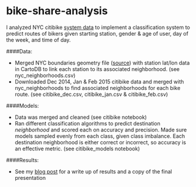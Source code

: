 # bike-share-analysis

I analyzed NYC citibike <a href="http://www.citibikenyc.com/system-data" target="_blank">system data</a> to implement a classification system to predict routes of bikers given starting station, gender & age of user, day of the week, and time of day.


####Data:
- Merged NYC boundaries geometry file (<a href = "http://catalog.opendata.city/dataset/nyc-neighborhood-tabulation-areas-polygon" target="_blank">source</a>) with station lat/lon data in CartoDB to link each station to its associated neighborhood. (see nyc_neighborhoods.csv)
- Downloaded Dec 2014, Jan & Feb 2015 citibike data and merged with nyc_neighborhoods to find associated neighborhoods for each bike route. (see citibike_dec.csv, citibike_jan.csv & citibike_feb.csv)

####Models:
- Data was merged and cleaned (see citibike notebook)
- Ran different classification algorithms to predict destination <i>neighborhood</i> and scored each on accuracy and precision. Made sure models sampled evenly from each class, given class imbalance. Each destination neighborhood is either correct or incorrect, so accuracy is an effective metric. (see citibike_models notebook)

####Results:
- See my <a href = "http://cgerson.github.io/citimodels/" target="_blank">blog post</a> for a write up of results and a copy of the final presentation